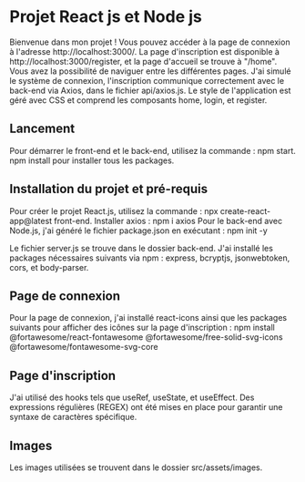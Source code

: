 # Projet React js et Node js

Bienvenue dans mon projet ! Vous pouvez accéder à la page de connexion à l'adresse http://localhost:3000/. La page d'inscription est disponible à http://localhost:3000/register, et la page d'accueil se trouve à "/home".
Vous avez la possibilité de naviguer entre les différentes pages. J'ai simulé le système de connexion, l'inscription communique correctement avec le back-end via Axios, dans le fichier api/axios.js. Le style de l'application est géré avec CSS et comprend les composants home, login, et register.

## Lancement 

Pour démarrer le front-end et le back-end, utilisez la commande : npm start. npm install pour installer tous les packages.

## Installation du projet et pré-requis

Pour créer le projet React.js, utilisez la commande : npx create-react-app@latest front-end. 
Installer axios : npm i axios
Pour le back-end avec Node.js, j'ai généré le fichier package.json en exécutant : npm init -y

Le fichier server.js se trouve dans le dossier back-end. J'ai installé les packages nécessaires suivants via npm : express, bcryptjs, jsonwebtoken, cors, et body-parser. 

## Page de connexion

Pour la page de connexion, j'ai installé react-icons ainsi que les packages suivants pour afficher des icônes sur la page d'inscription : npm install @fortawesome/react-fontawesome @fortawesome/free-solid-svg-icons @fortawesome/fontawesome-svg-core

## Page d'inscription 

J'ai utilisé des hooks tels que useRef, useState, et useEffect. Des expressions régulières (REGEX) ont été mises en place pour garantir une syntaxe de caractères spécifique.

## Images 

Les images utilisées se trouvent dans le dossier src/assets/images.

